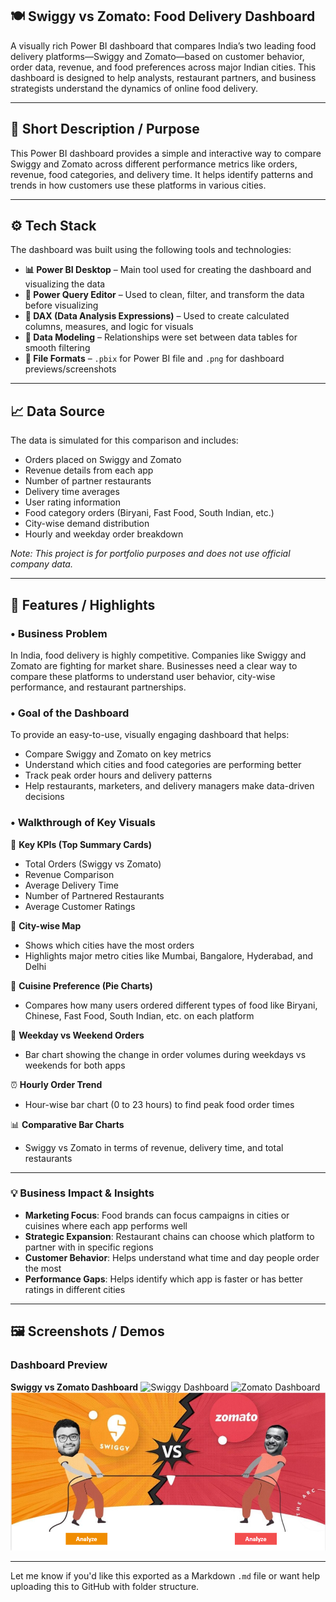 ## 🍽️ Swiggy vs Zomato: Food Delivery Dashboard

A visually rich Power BI dashboard that compares India’s two leading food delivery platforms—Swiggy and Zomato—based on customer behavior, order data, revenue, and food preferences across major Indian cities. This dashboard is designed to help analysts, restaurant partners, and business strategists understand the dynamics of online food delivery.

---

## 📌 Short Description / Purpose

This Power BI dashboard provides a simple and interactive way to compare Swiggy and Zomato across different performance metrics like orders, revenue, food categories, and delivery time. It helps identify patterns and trends in how customers use these platforms in various cities.

---

## ⚙️ Tech Stack

The dashboard was built using the following tools and technologies:

* **📊 Power BI Desktop** – Main tool used for creating the dashboard and visualizing the data
* **📂 Power Query Editor** – Used to clean, filter, and transform the data before visualizing
* **🧠 DAX (Data Analysis Expressions)** – Used to create calculated columns, measures, and logic for visuals
* **📝 Data Modeling** – Relationships were set between data tables for smooth filtering
* **📁 File Formats** – `.pbix` for Power BI file and `.png` for dashboard previews/screenshots

---

## 📈 Data Source

The data is simulated for this comparison and includes:

* Orders placed on Swiggy and Zomato
* Revenue details from each app
* Number of partner restaurants
* Delivery time averages
* User rating information
* Food category orders (Biryani, Fast Food, South Indian, etc.)
* City-wise demand distribution
* Hourly and weekday order breakdown

*Note: This project is for portfolio purposes and does not use official company data.*

---

## 🌟 Features / Highlights

### • Business Problem

In India, food delivery is highly competitive. Companies like Swiggy and Zomato are fighting for market share. Businesses need a clear way to compare these platforms to understand user behavior, city-wise performance, and restaurant partnerships.

### • Goal of the Dashboard

To provide an easy-to-use, visually engaging dashboard that helps:

* Compare Swiggy and Zomato on key metrics
* Understand which cities and food categories are performing better
* Track peak order hours and delivery patterns
* Help restaurants, marketers, and delivery managers make data-driven decisions

### • Walkthrough of Key Visuals

🔢 **Key KPIs (Top Summary Cards)**

* Total Orders (Swiggy vs Zomato)
* Revenue Comparison
* Average Delivery Time
* Number of Partnered Restaurants
* Average Customer Ratings

📍 **City-wise Map**

* Shows which cities have the most orders
* Highlights major metro cities like Mumbai, Bangalore, Hyderabad, and Delhi

🍛 **Cuisine Preference (Pie Charts)**

* Compares how many users ordered different types of food like Biryani, Chinese, Fast Food, South Indian, etc. on each platform

📆 **Weekday vs Weekend Orders**

* Bar chart showing the change in order volumes during weekdays vs weekends for both apps

⏰ **Hourly Order Trend**

* Hour-wise bar chart (0 to 23 hours) to find peak food order times

📊 **Comparative Bar Charts**

* Swiggy vs Zomato in terms of revenue, delivery time, and total restaurants

---

### 💡 Business Impact & Insights

* **Marketing Focus**: Food brands can focus campaigns in cities or cuisines where each app performs well
* **Strategic Expansion**: Restaurant chains can choose which platform to partner with in specific regions
* **Customer Behavior**: Helps understand what time and day people order the most
* **Performance Gaps**: Helps identify which app is faster or has better ratings in different cities

---

## 🖼️ Screenshots / Demos

### Dashboard Preview

**Swiggy vs Zomato Dashboard**
![Swiggy Dashboard]([attachment\:Swiggy.png](https://github.com/Justin0824/Swiggy-vs-Zomato-Food-Delivery-Dashboard/blob/main/Swiggy.png))
![Zomato Dashboard](attachment\:Zomato.png)
![Home Page](https://github.com/Justin0824/Swiggy-vs-Zomato-Food-Delivery-Dashboard/blob/main/Home%20Page.png)

---

Let me know if you'd like this exported as a Markdown `.md` file or want help uploading this to GitHub with folder structure.
